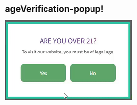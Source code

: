 # ageVerification-popup!

![](https://github.com/Risen-sys/ageVerification-popup/blob/main/ezgif.com-video-to-gif.gif)

